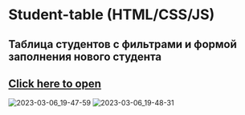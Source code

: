 # Student-table (HTML/CSS/JS)

## Таблица студентов с фильтрами и формой заполнения нового студента

## [Click here to open](https://sergeim63.github.io/student-table/ "Открыть приложение")
![2023-03-06_19-47-59](https://user-images.githubusercontent.com/61053189/223163170-9ecc9d5f-1770-4362-bfea-defe7d17ad05.png)
![2023-03-06_19-48-31](https://user-images.githubusercontent.com/61053189/223163300-43d267e2-61b5-4d43-9c60-f049b57414f5.png)
